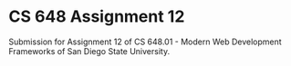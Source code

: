 # CS 648 Assignment 12

Submission for Assignment 12 of CS 648.01 - Modern Web Development Frameworks of San Diego State University.